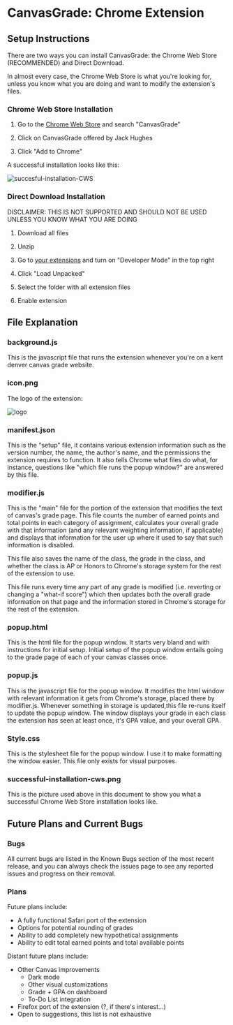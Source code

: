 # CanvasGrade: Chrome Extension

## Setup Instructions

There are two ways you can install CanvasGrade: the Chrome Web Store (RECOMMENDED) and Direct Download.

In almost every case, the Chrome Web Store is what you're looking for, unless you know what you are doing and want to modify the extension's files.

### Chrome Web Store Installation

1. Go to the [Chrome Web Store](https://chrome.google.com/webstore/category/extensions) and search "CanvasGrade"

2. Click on CanvasGrade offered by Jack Hughes

3. Click "Add to Chrome"

A successful installation looks like this: 

![succesful-installation-CWS](https://github.com/Jackman3323/CanvasGrade-Real/raw/CHROME-Master/successful-installation-cws.png)

### Direct Download Installation

DISCLAIMER: THIS IS NOT SUPPORTED AND SHOULD NOT BE USED UNLESS YOU KNOW WHAT YOU ARE DOING

1. Download all files

2. Unzip

3. Go to [your extensions](chrome://extensions/) and turn on "Developer Mode" in the top right

4. Click "Load Unpacked"

5. Select the folder with all extension files

6. Enable extension

## File Explanation

### background.js

This is the javascript file that runs the extension whenever you're on a kent denver canvas grade website.

### icon.png

The logo of the extension:

![logo](https://github.com/Jackman3323/CanvasGrade-Real/raw/CHROME-Master/icon.png)

### manifest.json

This is the "setup" file, it contains various extension information such as the version number, the name, the author's name, and the permissions the extension requires to function. It also tells Chrome what files do what, for instance, questions like "which file runs the popup window?" are answered by this file.

### modifier.js

This is the "main" file for the portion of the extension that modifies the text of canvas's grade page. This file counts the number of earned points and total points in each category of assignment, calculates your overall grade with that information (and any relevant weighting information, if applicable) and displays that information for the user up where it used to say that such information is disabled.

This file also saves the name of the class, the grade in the class, and whether the class is AP or Honors to Chrome's storage system for the rest of the extension to use.

This file runs every time any part of any grade is modified (i.e. reverting or changing a "what-if score") which then updates both the overall grade information on that page and the information stored in Chrome's storage for the rest of the extension.

### popup.html

This is the html file for the popup window. It starts very bland and with instructions for initial setup. Initial setup of the popup window entails going to the grade page of each of your canvas classes once. 

### popup.js

This is the javascript file for the popup window. It modifies the html window with relevant information it gets from Chrome's storage, placed there by modifier.js. Whenever something in storage is updated,this file re-runs itself to update the popup window. The window displays your grade in each class the extension has seen at least once, it's GPA value, and your overall GPA.

### Style.css

This is the stylesheet file for the popup window. I use it to make formatting the window easier. This file only exists for visual purposes.

### successful-installation-cws.png

This is the picture used above in this document to show you what a successful Chrome Web Store installation looks like.

## Future Plans and Current Bugs

### Bugs
All current bugs are listed in the Known Bugs section of the most recent release, and you can always check the issues page to see any reported issues and progress on their removal.

### Plans
Future plans include:
- A fully functional Safari port of the extension
- Options for potential rounding of grades
- Ability to add completely new hypothetical assignments
- Ability to edit total earned points and total available points

Distant future plans include:

- Other Canvas improvements
    * Dark mode
    * Other visual customizations
    * Grade + GPA on dashboard
    * To-Do List integration
- Firefox port of the extension (?, if there's interest...)
- Open to suggestions, this list is not exhaustive